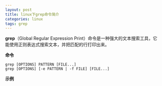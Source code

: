 ```yaml
---
layout: post
title: linux下grep命令简介
categories: linux 
tags: grep
---
```


**grep**（Global Regular Expression Print）命令是一种强大的文本搜索工具，它能使用正则表达式搜索文本，并把匹配的行打印出来。

**命令**
```
grep [OPTIONS] PATTERN [FILE...]
grep [OPTIONS] [-e PATTERN | -f FILE] [FILE...]
```

**示例**